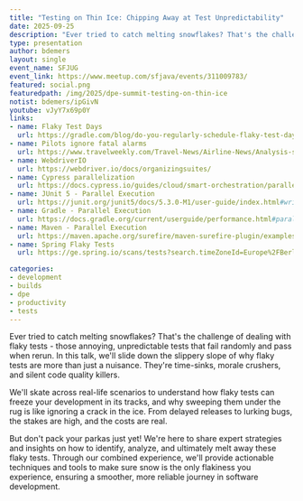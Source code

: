 ```yaml
---
title: "Testing on Thin Ice: Chipping Away at Test Unpredictability"
date: 2025-09-25
description: "Ever tried to catch melting snowflakes? That's the challenge of dealing with flaky tests - those annoying, unpredictable tests that fail randomly and pass when rerun. In this talk, we'll slide down the slippery slope of why flaky tests are more than just a nuisance."
type: presentation
author: bdemers
layout: single
event_name: SFJUG
event_link: https://www.meetup.com/sfjava/events/311009783/
featured: social.png
featuredpath: /img/2025/dpe-summit-testing-on-thin-ice
notist: bdemers/ipGivN
youtube: vJyY7x69p0Y
links:
- name: Flaky Test Days
  url: https://gradle.com/blog/do-you-regularly-schedule-flaky-test-days/
- name: Pilots ignore fatal alarms
  url: https://www.travelweekly.com/Travel-News/Airline-News/Analysis-shows-pilots-often-ignore-Boeing-737-cockpit-alarm
- name: WebdriverIO
  url: https://webdriver.io/docs/organizingsuites/
- name: Cypress parallelization
  url: https://docs.cypress.io/guides/cloud/smart-orchestration/parallelization
- name: JUnit 5 - Parallel Execution
  url: https://junit.org/junit5/docs/5.3.0-M1/user-guide/index.html#writing-tests-parallel-execution
- name: Gradle - Parallel Execution
  url: https://docs.gradle.org/current/userguide/performance.html#parallel_execution
- name: Maven - Parallel Execution
  url: https://maven.apache.org/surefire/maven-surefire-plugin/examples/fork-options-and-parallel-execution.html
- name: Spring Flaky Tests
  url: https://ge.spring.io/scans/tests?search.timeZoneId=Europe%2FBerlin&tests.sortField=FLAKY

categories:
- development
- builds
- dpe
- productivity
- tests
---
```


Ever tried to catch melting snowflakes? That's the challenge of dealing with flaky tests - those annoying, unpredictable tests that fail randomly and pass when rerun. In this talk, we'll slide down the slippery slope of why flaky tests are more than just a nuisance. They're time-sinks, morale crushers, and silent code quality killers.

We'll skate across real-life scenarios to understand how flaky tests can freeze your development in its tracks, and why sweeping them under the rug is like ignoring a crack in the ice. From delayed releases to lurking bugs, the stakes are high, and the costs are real.

But don't pack your parkas just yet! We're here to share expert strategies and insights on how to identify, analyze, and ultimately melt away these flaky tests. Through our combined experience, we'll provide actionable techniques and tools to make sure snow is the only flakiness you experience, ensuring a smoother, more reliable journey in software development.